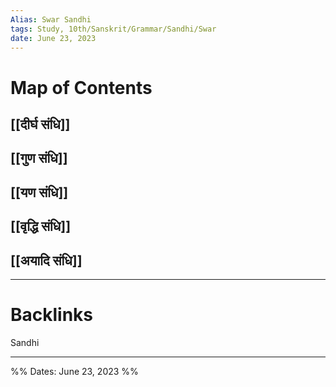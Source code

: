 ```yaml
---
Alias: Swar Sandhi
tags: Study, 10th/Sanskrit/Grammar/Sandhi/Swar
date: June 23, 2023
---
```

# Map of Contents
## [[दीर्घ संधि]]
## [[गुण संधि]]
## [[यण संधि]]
## [[वृद्धि संधि]]
## [[अयादि संधि]]

---
# Backlinks
Sandhi

---

%%
Dates: June 23, 2023
%%